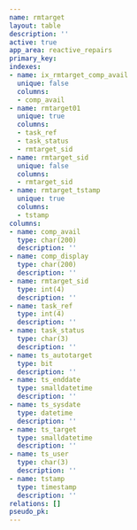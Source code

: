 ```yaml
---
name: rmtarget
layout: table
description: ''
active: true
app_area: reactive_repairs
primary_key: 
indexes:
- name: ix_rmtarget_comp_avail
  unique: false
  columns:
  - comp_avail
- name: rmtarget01
  unique: true
  columns:
  - task_ref
  - task_status
  - rmtarget_sid
- name: rmtarget_sid
  unique: false
  columns:
  - rmtarget_sid
- name: rmtarget_tstamp
  unique: true
  columns:
  - tstamp
columns:
- name: comp_avail
  type: char(200)
  description: ''
- name: comp_display
  type: char(200)
  description: ''
- name: rmtarget_sid
  type: int(4)
  description: ''
- name: task_ref
  type: int(4)
  description: ''
- name: task_status
  type: char(3)
  description: ''
- name: ts_autotarget
  type: bit
  description: ''
- name: ts_enddate
  type: smalldatetime
  description: ''
- name: ts_sysdate
  type: datetime
  description: ''
- name: ts_target
  type: smalldatetime
  description: ''
- name: ts_user
  type: char(3)
  description: ''
- name: tstamp
  type: timestamp
  description: ''
relations: []
pseudo_pk: 
---
```


